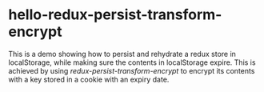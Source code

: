 # hello-redux-persist-transform-encrypt

This is a demo showing how to persist and rehydrate a redux store in localStorage, while making sure the contents in localStorage expire. This is achieved by using _redux-persist-transform-encrypt_ to encrypt its contents with a key stored in a cookie with an expiry date.
